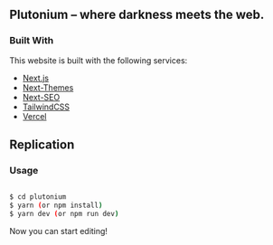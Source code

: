 ## Plutonium – where darkness meets the web.

### Built With

This website is built with the following services:

- [Next.js](https://nextjs.org)
- [Next-Themes](https://github.com/pacocoursey/next-themes)
- [Next-SEO](https://github.com/garmeeh/next-seo)
- [TailwindCSS](https://tailwindcss.com)
- [Vercel](https://vercel.com)

## Replication

### Usage

```bash

$ cd plutonium
$ yarn (or npm install)
$ yarn dev (or npm run dev)
```

Now you can start editing!
